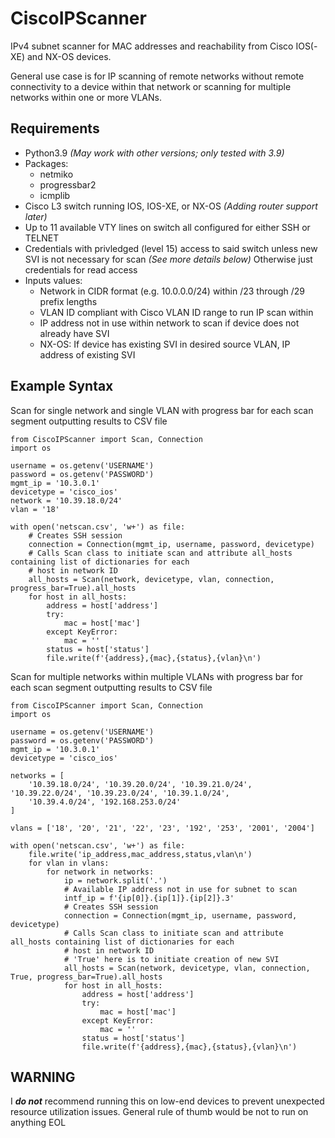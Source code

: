 # CiscoIPScanner
IPv4 subnet scanner for MAC addresses and reachability from Cisco IOS(-XE) and NX-OS devices.  
  
General use case is for IP scanning of remote networks without remote connectivity to a device within that network or scanning for multiple networks within one or more VLANs.  
## Requirements
- Python3.9 *(May work with other versions; only tested with 3.9)*
- Packages:
  - netmiko
  - progressbar2
  - icmplib
- Cisco L3 switch running IOS, IOS-XE, or NX-OS *(Adding router support later)*
- Up to 11 available VTY lines on switch all configured for either SSH or TELNET
- Credentials with privledged (level 15) access to said switch unless new SVI is not necessary for scan *(See more details below)* Otherwise just credentials for read access
- Inputs values:
  - Network in CIDR format (e.g. 10.0.0.0/24) within /23 through /29 prefix lengths
  - VLAN ID compliant with Cisco VLAN ID range to run IP scan within
  - IP address not in use within network to scan if device does not already have SVI
  - NX-OS: If device has existing SVI in desired source VLAN, IP address of existing SVI
## Example Syntax
Scan for single network and single VLAN with progress bar for each scan segment outputting results to CSV file
```
from CiscoIPScanner import Scan, Connection
import os

username = os.getenv('USERNAME')
password = os.getenv('PASSWORD')
mgmt_ip = '10.3.0.1'
devicetype = 'cisco_ios'
network = '10.39.18.0/24'
vlan = '18'

with open('netscan.csv', 'w+') as file:
    # Creates SSH session
    connection = Connection(mgmt_ip, username, password, devicetype)
    # Calls Scan class to initiate scan and attribute all_hosts containing list of dictionaries for each
    # host in network ID
    all_hosts = Scan(network, devicetype, vlan, connection, progress_bar=True).all_hosts
    for host in all_hosts:
        address = host['address']
        try:
            mac = host['mac']
        except KeyError:
            mac = ''
        status = host['status']
        file.write(f'{address},{mac},{status},{vlan}\n')
```
  
Scan for multiple networks within multiple VLANs with progress bar for each scan segment outputting results to CSV file
```
from CiscoIPScanner import Scan, Connection
import os

username = os.getenv('USERNAME')
password = os.getenv('PASSWORD')
mgmt_ip = '10.3.0.1'
devicetype = 'cisco_ios'

networks = [
    '10.39.18.0/24', '10.39.20.0/24', '10.39.21.0/24', '10.39.22.0/24', '10.39.23.0/24', '10.39.1.0/24',
    '10.39.4.0/24', '192.168.253.0/24'
]

vlans = ['18', '20', '21', '22', '23', '192', '253', '2001', '2004']

with open('netscan.csv', 'w+') as file:
    file.write('ip_address,mac_address,status,vlan\n')
    for vlan in vlans:
        for network in networks:
            ip = network.split('.')
            # Available IP address not in use for subnet to scan
            intf_ip = f'{ip[0]}.{ip[1]}.{ip[2]}.3'
            # Creates SSH session
            connection = Connection(mgmt_ip, username, password, devicetype)
            # Calls Scan class to initiate scan and attribute all_hosts containing list of dictionaries for each
            # host in network ID
            # 'True' here is to initiate creation of new SVI
            all_hosts = Scan(network, devicetype, vlan, connection, True, progress_bar=True).all_hosts
            for host in all_hosts:
                address = host['address']
                try:
                    mac = host['mac']
                except KeyError:
                    mac = ''
                status = host['status']
                file.write(f'{address},{mac},{status},{vlan}\n')
```
## WARNING
I ***do not*** recommend running this on low-end devices to prevent unexpected resource utilization issues.  General rule of thumb would be not to run on anything EOL
